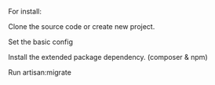For install:

Clone the source code or create new project.

Set the basic config

Install the extended package dependency. (composer & npm)

Run artisan:migrate
